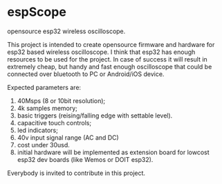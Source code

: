 # espScope
opensource esp32 wireless oscilloscope.

This project is intended to create opensource firmware and hardware for esp32 based wireless oscilloscope.
I think that esp32 has enough resources to be used for the project. In case of success it will result in extremely cheap, but handy and fast enough oscilloscope that could be connected over bluetooth to PC or Android/iOS device.

Expected parameters are:
1) 40Msps (8 or 10bit resolution);
2) 4k samples memory;
3) basic triggers (reising/falling edge with settable level).
4) capacitive touch controls;
5) led indicators;
6) 40v input signal range (AC and DC)
7) cost under 30usd.
8) initial hardware will be implemented as extension board for lowcost esp32 dev boards (like Wemos or DOIT esp32).

Everybody is invited to contribute in this project.

